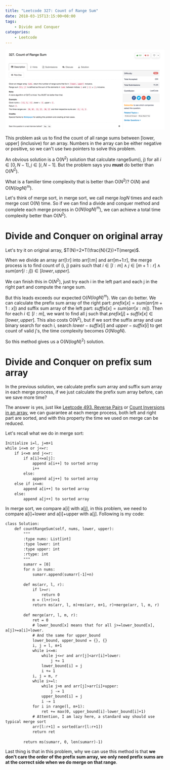 ```yaml
---
title: "Leetcode 327: Count of Range Sum"
date: 2018-03-15T13:15:00+08:00
tags:
    - Divide and Conquer
categories:
    - Leetcode
---
```


![Description](/images/leetcode/327_1.png)

This problem ask us to find the count of all range sums between [lower, upper] (inclusive) for an array. Numbers in the array can be either negative or positive, so we can't use two pointers to solve this problem.

An obvious solution is a O($N^2$) solution that calculate rangeSum(i, j) for all $i \in [0, N-1], j \in [i, N-1]$. But the problem says you __must__ do better than O($N^2$).

What is a familier time complexity that is better than O($N^2$)? O($N$) and O($N(logN)^m$).

Let's think of merge sort, in merge sort, we call merge $logN$ times and each merge cost O($N$) time. So if we can find a divide and conquer method and complete each merge process in O($N(logN)^m$), we can achieve a total time complexity better than O($N^2$).

# Divide and Conquer on original array

Let's try it on original array, $T(N)=2*T(\frac{N}{2})+T(merge)$.

When we divide an array arr[l:r] into arr[l:m] and arr[m+1:r], the merge process is to find count of (i, j) pairs such that $i\in[l:m]\wedge j\in[m+1:r]\wedge sum(arr[i:j]) \in [lower, upper]$.

We can finish this in O($N^2$), just try each i in the left part and each j in the right part and compute the range sum. 

But this leads exceeds our expected O($N(logN)^m$). We can do better. We can calculate the prefix sum array of the right part: $prefix[x]=sum(arr[m+1:x])$ and suffix sum array of the left part: $suffix[x]=sum(arr[x:m])$. Then for each $i \in [l:m]$, we want to find all j such that $prefix[j]+suffix[x] \in [lower, upper]$. This also costs O($N^2$), but if we sort the suffix array and use binary search for each i, search $lower-suffix[i]$ and $upper-suffix[i]$ to get count of valid j's, the time complexity becomes $O(NlogN)$.

So this method gives us a O($N(logN)^2$) solution.

# Divide and Conquer on prefix sum array

In the previous solution, we calculate prefix sum array and suffix sum array in each merge process, if we just calculate the prefix sum array before, can we save more time?

The answer is yes, just like [Leetcode 493. Reverse Pairs](https://leetcode.com/problems/reverse-pairs/description/) or [Count Inversions in an array](https://www.geeksforgeeks.org/counting-inversions/), we can guarantee at each merge process, both left and right part are sorted, and with this property the time we used on merge can be reduced.

Let's recall what we do in merge sort:

```
Initialize i=l, j=m+1
while i<=m or j<=r:
    if i<=m and j<=r:
        if a[i]<=a[j]:
            append a[i++] to sorted array
            i++
        else:
            append a[j++] to sorted array
    else if i<=m:
        append a[i++] to sorted array
    else:
        append a[j++] to sorted array
```

In merge sort, we compare a[i] with a[j], in this problem, we need to compare a[i]+lower and a[i]+upper with a[j]. 
Following is my code:
```
class Solution:
    def countRangeSum(self, nums, lower, upper):
        """
        :type nums: List[int]
        :type lower: int
        :type upper: int
        :rtype: int
        """
        sumarr = [0]
        for n in nums:
            sumarr.append(sumarr[-1]+n)
        
        def ms(arr, l, r):
            if l>=r:
                return 0
            m = (l+r)>>1
            return ms(arr, l, m)+ms(arr, m+1, r)+merge(arr, l, m, r)
        
        def merge(arr, l, m, r):
            ret = 0
            # lower_bound[x] means that for all j>=lower_bound[x], a[j]>=a[i]+lower. 
            # And the same for upper_bound
            lower_bound, upper_bound = {}, {} 
            i, j = l, m+1
            while i<=m:
                while j<=r and arr[j]<arr[i]+lower:
                    j += 1
                lower_bound[i] = j
                i += 1
            i, j = m, r
            while i>=l:
                while j>m and arr[j]>arr[i]+upper:
                    j -= 1
                upper_bound[i] = j
                i -= 1
            for i in range(l, m+1):
                ret += max(0, upper_bound[i]-lower_bound[i]+1)
            # Attention, I am lazy here, a standard way should use typical merge sort
            arr[l:r+1] = sorted(arr[l:r+1])
            return ret
                
        return ms(sumarr, 0, len(sumarr)-1)            
```

Last thing is that in this problem, why we can use this method is that **we don't care the order of the prefix sum array, we only need prefix sums are at the correct side when we do merge on that range**.